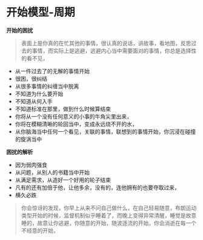 # 开始模型-周期



**开始的困扰**

> 表面上是你真的在忙其他的事情，很认真的说话，讲故事，看地图，反思过去的事情，而实际上是逃避，逃避内心当中需要面对的事情，你总是选择性的看不见，

* 从一件过去了的无解的事情开始
* 很困，很纠结
* 从很多事情的纠缠当中脱离
* 不知道为什么要开始
* 不知道从何入手
* 不知道标准在那里，做到什么时候算结束
* 你将从一个没有任何意义的小事的牛角尖里出来，
* 你将在模糊清晰的轮回当中，变成永远烧不开的水，
* 从你脑海当中任何一个看见，关联的事情，联想到的事情开始，你沉浸在碰撞的旋涡当中

**困扰的解析**

* 因为弱肉强食
* 从问题，从别人的书籍当中开始
* 从满足需求，从造好一个好用的轮子结束
* 凡有的还有加倍于他，让他多余，没有的，连他拥有的也要夺取过来，
* 横久必跌

> 你会惊讶的发现，你早上从来不问自己做什么，在自己轻易随意，布朗运动类型开始的时候，监督机制似乎睡着了，而晚上变得异常清醒，睡觉是故意睡的，故意让你逃避，你随意的开始，随波逐流的开始，你会消逝在每一个不经意的开始，

